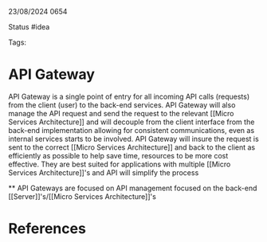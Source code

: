 23/08/2024 0654

Status #idea

Tags:

# API Gateway

API Gateway is a single point of entry for all incoming API calls (requests) from the client (user) to the back-end services.
API Gateway will also manage the API request and send the request to the relevant [[Micro Services Architecture]] and will decouple from the client interface from the back-end implementation allowing for consistent communications, even as internal services starts to be involved.
API Gateway will insure the request is sent to the correct [[Micro Services Architecture]] and back to the client as efficiently as possible to help save time, resources to be more cost effective.
They are best suited for applications with multiple [[Micro Services Architecture]]'s and API will simplify the process 

** API Gateways are focused on API management focused on the back-end [[Server]]'s/[[Micro Services Architecture]]'s
# References
